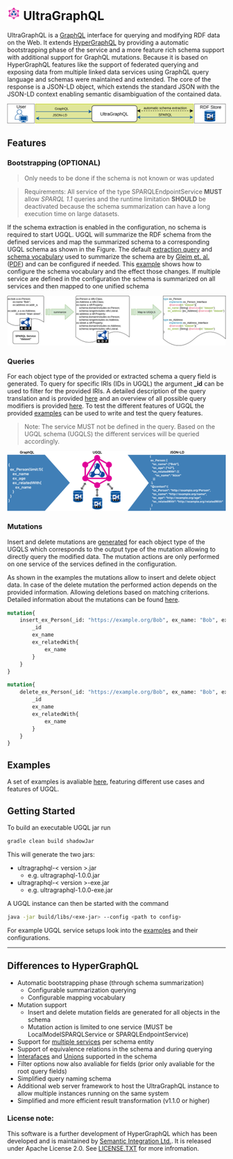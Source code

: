 # [<img src="./docs/figures/HyperGraphQL.png" width="30">](hypergraphql-logo.svg) UltraGraphQL
UltraGraphQL is a [GraphQL](https://graphql.org/) interface for querying and modifying RDF data on the Web.
It extends [HyperGraphQL](https://www.hypergraphql.org/) by providing a automatic bootstrapping phase of the service and a more feature rich schema support with additional support for GraphQL mutations.
Because it is based on HyperGraphQL features like the support of federated querying and exposing data from multiple linked data services using GraphQL query language and schemas were maintained and extended.
The core of the response is a JSON-LD object, which extends the standard JSON with the JSON-LD context enabling semantic disambiguation of the contained data.

![](./docs/figures/ugql_linked_data_access.png)

## Features

### Bootstrapping (OPTIONAL)
> Only needs to be done if the schema is not known or was updated

> Requirements: All service of the type SPARQLEndpointService **MUST** allow *SPARQL 1.1* queries and the runtime limitation **SHOULD** be deactivated because the schema summarization can have a long execution time on large datasets.

If the schema extraction is enabled in the configuration, no schema is required to start UGQL.
UGQL will summarize the RDF schema from the defined services and map the summarized schema to a corresponding UGQL schema as shown in the Figure.
The default [extraction query](./docs/schema_extraction_query.md) and [schema vocabulary](./docs/schema_mapping.md) used to summarize the schema are by [Gleim et. al.](https://jbiomedsem.biomedcentral.com/articles/10.1186/s13326-020-00223-z) ([PDF](https://jbiomedsem.biomedcentral.com/track/pdf/10.1186/s13326-020-00223-z)) and can be configured if needed.
This [example](./examples/extended_mapping/README.md) shows how to configure the schema vocabulary and the effect those changes.
If multiple service are defined in the configuration the schema is summarized on all services and then mapped to one unified schema

![Abstract example of the schema summarization and mapping](./docs/figures/bootstrapping_example.png  "Abstract overview of the bootstrapping phase")

### Queries
For each object type of the provided or extracted schema a query field is generated.
To query for specific IRIs (IDs in UGQL) the argument **_id** can be used to filter for the provided IRIs.
A detailed description of the query translation and is provided [here](./docs/translation_phase.md) and an overview of all possible query modifiers is provided [here](./docs/query_modifiers.md).
To test the different features of UGQL the provided [examples](examples/README.md) can be used to write and test the query features.

> Note: The service MUST not be defined in the query. Based on the UGQL schema (UGQLS) the different services will be queried accordingly.

[![](./docs/figures/ugql_query_schematic.png)](./docs/figures/ugql_query_schematic.svg)

### Mutations
Insert and delete mutations are [generated](./docs/translation_phase.md#mutation-translation) for each object type of the UGQLS which corresponds to the output type of the mutation allowing to directly query the modified data.
The mutation actions are only performed on one service of the services defined in the configuration.

As shown in the examples the mutations allow to insert and delete object data.
In case of the delete mutation the performed action depends on the provided information.
Allowing deletions based on matching criterions.
Detailed information about the mutations can be found [here](docs/mutations.md).

```graphql
mutation{
    insert_ex_Person(_id: "https://example.org/Bob", ex_name: "Bob", ex_age: "42", ex_relatedWith: {_id: "https://example.org/Alice"}){
        _id
        ex_name
        ex_relatedWith{
            ex_name
        }
    }
}
```
```graphql
mutation{
    delete_ex_Person(_id: "https://example.org/Bob", ex_name: "Bob", ex_age: "42", ex_relatedWith: {_id: "https://example.org/Alice"}){
        _id
        ex_name
        ex_relatedWith{
            ex_name
        }
    }
}
```
## Examples
A set of examples is avaliable [here](examples/README.md), featuring different use cases and features of UGQL.

## Getting Started
To build an executable UGQL jar run
```bash
gradle clean build shadowJar
```
This will generate the two jars:
- ultragraphql-< version >.jar
  - e.g. ultragraphql-1.0.0.jar
- ultragraphql-< version >-exe.jar
  - e.g. ultragraphql-1.0.0-exe.jar

A UGQL instance can then be started with the command
```bash
java -jar build/libs/<exe-jar> --config <path to config>
```

For example UGQL service setups look into the [examples](examples/README.md) and their configurations.

-----------------------------------------

## Differences to HyperGraphQL
- Automatic bootstrapping phase (through schema summarization)
  - Configurable summarization querying
  - Configurable mapping vocabulary
- Mutation support
  - Insert and delete mutation fields are generated for all objects in the schema
  - Mutation action is limited to one service (MUST be LocalModelSPARQLService or SPARQLEndpointService)
- Support for [multiple services](./docs/multiple_service_feature.md) per schema entity
- Support of equivalence relations in the schema and during querying
- [Interafaces](./docs/interface.md) and [Unions](./docs/union.md) supported in the schema
- Filter options now also avaliable for fields (prior only avaliable for the root query fields)
- Simplified query naming schema
- Additional web server framework to host the UltraGraphQL instance to allow multiple instances running on the same system
- Simplified and more efficient result transformation (v1.1.0 or higher)

### License note:
 This software is a further development of HyperGraphQL which has been developed and is maintained by [Semantic Integration Ltd.](http://semanticintegration.co.uk). It is released under Apache License 2.0. See [LICENSE.TXT](https://github.com/semantic-integration/hypergraphql/blob/master/LICENSE.TXT) for more infromation.
